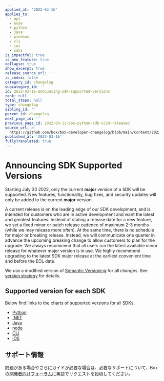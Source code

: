 ```yaml
---
applied_at: '2022-03-16'
applies_to:
  - api
  - node
  - python
  - java
  - windows
  - cli
  - ios
  - sdks
is_impactful: true
is_new_feature: true
collapse: true
show_excerpt: true
release_source_url: ''
is_index: false
category_id: changelog
subcategory_id: ''
id: 2022-03-16-announcing-sdk-supported-versions
rank: null
total_steps: null
type: changelog
sibling_id: ''
parent_id: changelog
next_page_id: ''
previous_page_id: 2022-03-11-box-python-sdk-v320-released
source_url: >-
  https://github.com/box/box-developer-changelog/blob/main/content/2022/03-16-announcing-sdk-supported-versions.md
published_at: '2022-03-16'
fullyTranslated: true
---
```

# Announcing SDK Supported Versions

Starting July 30 2022, only the current **major** version of a SDK will be supported. New features, functionality, bug fixes, and security updates will only be added to the current **major** version.

<!-- more -->

A current release is on the leading edge of our SDK development, and is intended for customers who are in active development and want the latest and greatest features. Instead of stating a release date for a new feature, we set a fixed minor or patch release cadence of maximum 2-3 months (while we may release more often). At the same time, there is no schedule for major or breaking release. Instead, we will communicate one quarter in advance the upcoming breaking change to allow customers to plan for the upgrade. We always recommend that all users run the latest available minor release for whatever major version is in use. We highly recommend upgrading to the latest SDK major release at the earliest convenient time and before the EOL date.

We use a modified version of [Semantic Versioning][2] for all changes. See [version strategy][3] for details.

## Supported version for each SDK

Below find links to the charts of supported versions for all SDKs.

* [Python][4]
* [.NET][5]
* [Java][6]
* [node][7]
* [CLI][8]
* [iOS][9]

## サポート情報

問題がある場合やさらにガイドが必要な場合は、必要なサポートについて、Boxの[開発者向けフォーラム][1]に英語でリクエストを投稿してください。

[1]: https://support.box.com/hc/en-us/community/topics/360001932973-Platform-and-Developer-Forum

[2]: https://semver.org/

[3]: https://github.com/box/box-windows-sdk-v2/blob/main/VERSIONS.md

[4]: https://github.com/box/box-python-sdk#version-schedule

[5]: https://github.com/box/box-windows-sdk-v2#supported-version

[6]: https://github.com/box/box-java-sdk#version-schedule

[7]: https://github.com/box/box-node-sdk#supported-version

[8]: https://github.com/box/boxcli#supported-version

[9]: https://github.com/box/box-ios-sdk#supported-version
